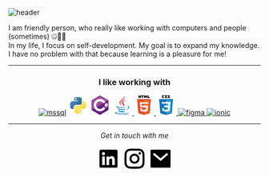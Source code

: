 ![header](https://capsule-render.vercel.app/api?type=waving&color=auto&height=200&section=header&text=Hi!%20I'm%20Justyna&fontSize=65&fontAlignY=35)  


I am friendly person, who really like working with computers and people (sometimes) :zipper_mouth_face::rofl::rofl:  
In my life, I focus on self-development. My goal is to expand my knowledge.  
I have no problem with that because learning is a pleasure for me!


***
<p align="center">
    <h3 align="center">I like working with</h3>
    <p align="center">
    <!-- sql -->
    <a href="https://www.microsoft.com/en-us/sql-server" target="_blank"><img src="https://1.bp.blogspot.com/-bBFQnSmDq6g/Xp5KJEFCJsI/AAAAAAAAAMc/gBf2EFeus8cjj0viVOGf3CBBCNncZjBjgCLcBGAsYHQ/s1600/SQL-Server-Management-Studio-Logo.png" alt="mssql" width="40" height="40" /></a>
    <!-- python -->
    <a href="https://www.python.org" target="_blank"> <img src="https://raw.githubusercontent.com/devicons/devicon/master/icons/python/python-original.svg" alt="python" width="40" height="40"/></a>
    <!-- c# -->
      <a href="https://www.w3schools.com/cs/" target="_blank"><img src="https://raw.githubusercontent.com/devicons/devicon/master/icons/csharp/csharp-original.svg" alt="csharp" width="40" height="40" /></a>
      <!-- java -->
    <a href="https://www.java.com" target="_blank"> <img src="https://raw.githubusercontent.com/devicons/devicon/master/icons/java/java-original.svg" alt="java" width="40" height="40"/> </a>
    <!-- html -->
    <a href="https://www.w3.org/html/" target="_blank"> <img src="https://raw.githubusercontent.com/devicons/devicon/master/icons/html5/html5-original-wordmark.svg" alt="html5" width="40" height="40"/> </a>
    <!-- css -->
  <a href="https://www.w3schools.com/css/" target="_blank"> <img src="https://raw.githubusercontent.com/devicons/devicon/master/icons/css3/css3-original-wordmark.svg" alt="css3" width="40" height="40"/> </a> 
    <!-- figma -->
      <!-- inny link -->
  <a href="https://www.figma.com/" target="_blank"> <img src="https://www.vectorlogo.zone/logos/figma/figma-icon.svg" alt="figma" width="40" height="40"/> </a> 
       <!-- IONIC -->
    <a href="https://ionicframework.com/" target="_blank"><img src="https://ionicacademy.com/wp-content/uploads/2020/02/ionic-Logo.svg" alt="ionic" width="40" height="40" /></a>
     </a>
      </p>
</p>

<hr>
<p align="center">
  <i> Get in touch with me </i>
  <p align="center">
      <a href="https://www.linkedin.com/in/jkrotoszynska/"><img src ="https://raw.githubusercontent.com/jkrotoszynska/jkrotoszynska/main/linkedin-box-fill.svg"></a>
      <a href="https://www.instagram.com/xadmire/"><img src ="https://raw.githubusercontent.com/jkrotoszynska/jkrotoszynska/main/instagram-line.svg"></a>
      <a href="mailto:justyna.krotoszynska@gmail.com"><img src ="https://raw.githubusercontent.com/jkrotoszynska/jkrotoszynska/main/mail-fill.svg"></a>
</p>

<!-- notes for me :)

[![Github stats](https://github-readme-stats.vercel.app/api?username=jkrotoszynska&show_icons=true&include_all_commits=true)](https://github.com/jkrotoszynska/github-readme-stats)
[![Top Langs](https://github-readme-stats.vercel.app/api/top-langs/?username=jkrotoszynska&layout=compact)](https://github.com/jkrotoszynska/github-readme-stats)

<p><img align="left" src="https://github-readme-stats.vercel.app/api/top-langs?username=jkrotoszynska&show_icons=true&theme=dark&locale=en&layout=compact" alt="jkrotoszynska" /></p>
<p style="padding-top: 10px">&nbsp;<img align="center" src="https://github-readme-stats.vercel.app/api?username=jkrotoszynska&show_icons=true&theme=dark&locale=en" alt="jkrotoszynska" /></p>

-->

